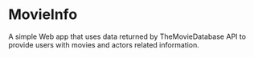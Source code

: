 # MovieInfo
A simple Web app that uses data returned by TheMovieDatabase API to provide users with movies and actors related information.
